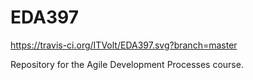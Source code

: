 # EDA397
https://travis-ci.org/ITVolt/EDA397.svg?branch=master

Repository for the Agile Development Processes course.
